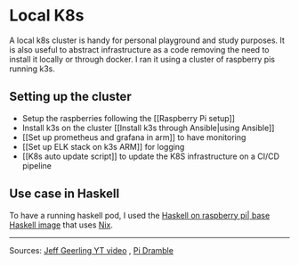 # Local K8s
A local k8s cluster is handy for personal playground and study purposes. It is also useful to abstract infrastructure as a code removing the need to install it locally or through docker.
I ran it using a cluster of raspberry pis running k3s.

## Setting up the cluster
- Setup the raspberries following the [[Raspberry Pi setup]]
- Install k3s on the cluster [[Install k3s through Ansible|using Ansible]]
- [[Set up prometheus and grafana in arm]] to have monitoring
- [[Set up ELK stack on k3s ARM]] for logging
- [[K8s auto update script]] to update the K8S infrastructure on a CI/CD pipeline

## Use case in Haskell
To have a running haskell pod, I used the [Haskell on raspberry pi| base Haskell image](https://github.com/hasael/aarch64-haskell-base) that uses [Nix](https://nixos.org/).

---
Sources: [Jeff Geerling YT video](https://www.youtube.com/watch?v=N4bfNefjBSw) , [Pi Dramble](https://www.pidramble.com/wiki)
